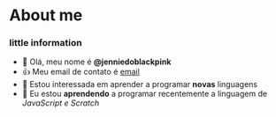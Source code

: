 # About me
### little information 
- 👋 Olá, meu nome é **@jenniedoblackpink**
- 👍 Meu email de contato é [email](giovana.proencade.oliveira@pr.gov.br)
- 👀 Estou interessada em aprender a programar **novas** linguagens 
- 🌱 Eu estou **aprendendo** a programar recentemente a linguagem de *JavaScript e Scratch*
<!---
jenniedoblackpink/jenniedoblackpink is a ✨ special ✨ repository because its `README.md` (this file) appears on your GitHub profile.
You can click the Preview link to take a look at your changes.
--->
